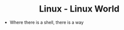 <div align="center">

  <h1>Linux - Linux World</h1>

</div>

- Where there is a shell, there is a way


